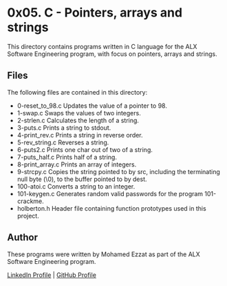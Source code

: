 # 0x05. C - Pointers, arrays and strings
This directory contains programs written in C language for the ALX Software Engineering program, with focus on pointers, arrays and strings.

## Files
The following files are contained in this directory:

- 0-reset_to_98.c	Updates the value of a pointer to 98.
- 1-swap.c	Swaps the values of two integers.
- 2-strlen.c	Calculates the length of a string.
- 3-puts.c	Prints a string to stdout.
- 4-print_rev.c	Prints a string in reverse order.
- 5-rev_string.c	Reverses a string.
- 6-puts2.c	Prints one char out of two of a string.
- 7-puts_half.c	Prints half of a string.
- 8-print_array.c	Prints an array of integers.
- 9-strcpy.c	Copies the string pointed to by src, including the terminating null byte (\0), to the buffer pointed to by dest.
- 100-atoi.c	Converts a string to an integer.
- 101-keygen.c	Generates random valid passwords for the program 101-crackme.
- holberton.h	Header file containing function prototypes used in this project.

## Author
These programs were written by Mohamed Ezzat as part of the ALX Software Engineering program.

[LinkedIn Profile](https://www.linkedin.com/in/mohamed-ezzat01/) | [GitHub Profile](https://github.com/mohvmedezzvt)
